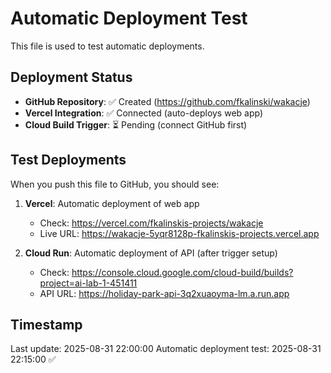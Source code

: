 # Automatic Deployment Test

This file is used to test automatic deployments.

## Deployment Status

- **GitHub Repository**: ✅ Created (https://github.com/fkalinski/wakacje)
- **Vercel Integration**: ✅ Connected (auto-deploys web app)
- **Cloud Build Trigger**: ⏳ Pending (connect GitHub first)

## Test Deployments

When you push this file to GitHub, you should see:

1. **Vercel**: Automatic deployment of web app
   - Check: https://vercel.com/fkalinskis-projects/wakacje
   - Live URL: https://wakacje-5yqr8128p-fkalinskis-projects.vercel.app

2. **Cloud Run**: Automatic deployment of API (after trigger setup)
   - Check: https://console.cloud.google.com/cloud-build/builds?project=ai-lab-1-451411
   - API URL: https://holiday-park-api-3q2xuaoyma-lm.a.run.app

## Timestamp

Last update: 2025-08-31 22:00:00
Automatic deployment test: 2025-08-31 22:15:00 ✅